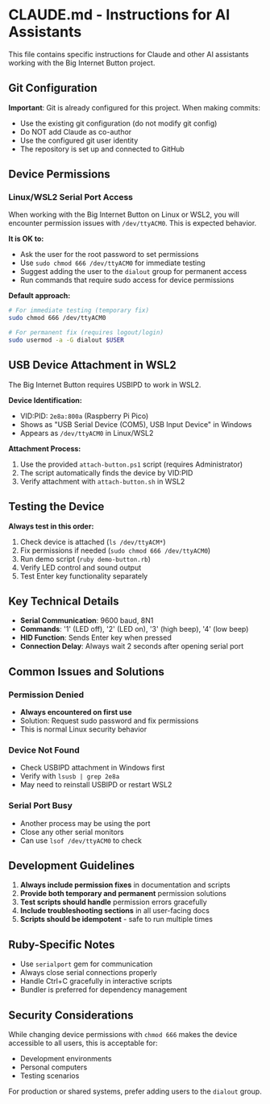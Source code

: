 # CLAUDE.md - Instructions for AI Assistants

This file contains specific instructions for Claude and other AI assistants working with the Big Internet Button project.

## Git Configuration

**Important**: Git is already configured for this project. When making commits:
- Use the existing git configuration (do not modify git config)
- Do NOT add Claude as co-author
- Use the configured git user identity
- The repository is set up and connected to GitHub

## Device Permissions

### Linux/WSL2 Serial Port Access

When working with the Big Internet Button on Linux or WSL2, you will encounter permission issues with `/dev/ttyACM0`. This is expected behavior.

**It is OK to:**
- Ask the user for the root password to set permissions
- Use `sudo chmod 666 /dev/ttyACM0` for immediate testing
- Suggest adding the user to the `dialout` group for permanent access
- Run commands that require sudo access for device permissions

**Default approach:**
```bash
# For immediate testing (temporary fix)
sudo chmod 666 /dev/ttyACM0

# For permanent fix (requires logout/login)
sudo usermod -a -G dialout $USER
```

## USB Device Attachment in WSL2

The Big Internet Button requires USBIPD to work in WSL2.

**Device Identification:**
- VID:PID: `2e8a:800a` (Raspberry Pi Pico)
- Shows as "USB Serial Device (COM5), USB Input Device" in Windows
- Appears as `/dev/ttyACM0` in Linux/WSL2

**Attachment Process:**
1. Use the provided `attach-button.ps1` script (requires Administrator)
2. The script automatically finds the device by VID:PID
3. Verify attachment with `attach-button.sh` in WSL2

## Testing the Device

**Always test in this order:**
1. Check device is attached (`ls /dev/ttyACM*`)
2. Fix permissions if needed (`sudo chmod 666 /dev/ttyACM0`)
3. Run demo script (`ruby demo-button.rb`)
4. Verify LED control and sound output
5. Test Enter key functionality separately

## Key Technical Details

- **Serial Communication**: 9600 baud, 8N1
- **Commands**: '1' (LED off), '2' (LED on), '3' (high beep), '4' (low beep)
- **HID Function**: Sends Enter key when pressed
- **Connection Delay**: Always wait 2 seconds after opening serial port

## Common Issues and Solutions

### Permission Denied
- **Always encountered on first use**
- Solution: Request sudo password and fix permissions
- This is normal Linux security behavior

### Device Not Found
- Check USBIPD attachment in Windows first
- Verify with `lsusb | grep 2e8a`
- May need to reinstall USBIPD or restart WSL2

### Serial Port Busy
- Another process may be using the port
- Close any other serial monitors
- Can use `lsof /dev/ttyACM0` to check

## Development Guidelines

1. **Always include permission fixes** in documentation and scripts
2. **Provide both temporary and permanent** permission solutions  
3. **Test scripts should handle** permission errors gracefully
4. **Include troubleshooting sections** in all user-facing docs
5. **Scripts should be idempotent** - safe to run multiple times

## Ruby-Specific Notes

- Use `serialport` gem for communication
- Always close serial connections properly
- Handle Ctrl+C gracefully in interactive scripts
- Bundler is preferred for dependency management

## Security Considerations

While changing device permissions with `chmod 666` makes the device accessible to all users, this is acceptable for:
- Development environments
- Personal computers
- Testing scenarios

For production or shared systems, prefer adding users to the `dialout` group.